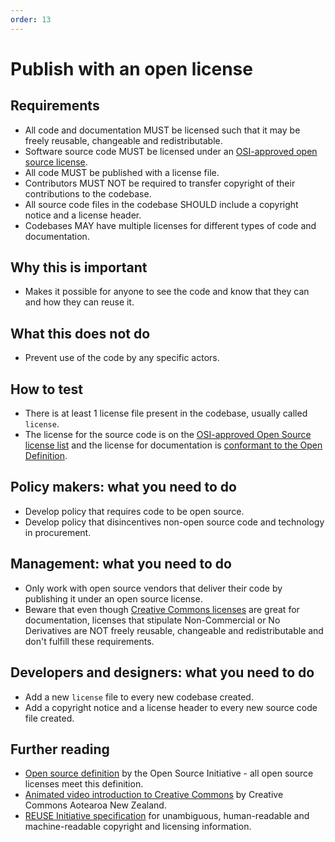 ```yaml
---
order: 13
---
```


# Publish with an open license

## Requirements

* All code and documentation MUST be licensed such that it may be freely reusable, changeable and redistributable.
* Software source code MUST be licensed under an [OSI-approved open source license](https://opensource.org/licenses/category).
* All code MUST be published with a license file.
* Contributors MUST NOT be required to transfer copyright of their contributions to the codebase.
* All source code files in the codebase SHOULD include a copyright notice and a license header.
* Codebases MAY have multiple licenses for different types of code and documentation.

## Why this is important

* Makes it possible for anyone to see the code and know that they can and how they can reuse it.

## What this does not do

* Prevent use of the code by any specific actors.

## How to test

* There is at least 1 license file present in the codebase, usually called `license`.
* The license for the source code is on the [OSI-approved Open Source license list](https://opensource.org/licenses/category) and the license for documentation is [conformant to the Open Definition](https://opendefinition.org/licenses/).

## Policy makers: what you need to do

* Develop policy that requires code to be open source.
* Develop policy that disincentives non-open source code and technology in procurement.

## Management: what you need to do

* Only work with open source vendors that deliver their code by publishing it under an open source license.
* Beware that even though [Creative Commons licenses](https://creativecommons.org/licenses/) are great for documentation, licenses that stipulate Non-Commercial or No Derivatives are NOT freely reusable, changeable and redistributable and don't fulfill these requirements.

## Developers and designers: what you need to do

* Add a new `license` file to every new codebase created.
* Add a copyright notice and a license header to every new source code file created.

## Further reading

* [Open source definition](https://opensource.org/osd) by the Open Source Initiative - all open source licenses meet this definition.
* [Animated video introduction to Creative Commons](https://creativecommons.org/about/videos/creative-commons-kiwi) by Creative Commons Aotearoa New Zealand.
* [REUSE Initiative specification](https://reuse.software/spec/) for unambiguous, human-readable and machine-readable copyright and licensing information.
